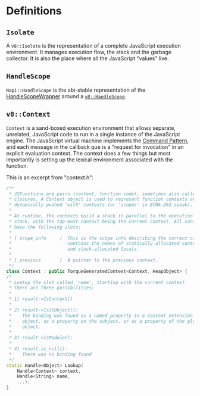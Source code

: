 # Definitions

## `Isolate`

A `v8::Isolate` is the representation of a complete JavaScript execution environment.  It manages execution flow, the stack and the garbage collector.  It is also the place where all the JavaScript "values" live.

## `HandleScope`

`Napi::HandleScope` is the abi-stable representation of the [HandleScopeWrapper](https://github.com/nodejs/node/blob/4166d40d0873b6d8a0c7291872c8d20dc680b1d7/src/js_native_api_v8.cc#L113) around a [`v8::HandleScope`](https://github.com/nodejs/node/blob/4166d40d0873b6d8a0c7291872c8d20dc680b1d7/deps/v8/include/v8-local-handle.h#L77).

## `v8::Context`

`Context` is a sand-boxed execution environment that allows separate, unrelated, JavaScript code to run in a single instance of the JavaScript engine. The JavaScript virtual machine implements the [Command Pattern](https://en.wikipedia.org/wiki/Command_pattern), and each message in the callback que is a "request for invocation" in an explicit evaluation context.  The context does a few things but most importantly is setting up the lexical environment associated with the function.

This is an excerpt from "context.h":

```c++
/**
 * JSFunctions are pairs (context, function code), sometimes also called
 * closures. A Context object is used to represent function contexts and
 * dynamically pushed 'with' contexts (or 'scopes' in ECMA-262 speak).
 *
 * At runtime, the contexts build a stack in parallel to the execution
 * stack, with the top-most context being the current context. All contexts
 * have the following slots:
 *
 * [ scope_info     ]  This is the scope info describing the current context. It
 *                     contains the names of statically allocated context slots,
 *                     and stack-allocated locals.
 *
 * [ previous       ]  A pointer to the previous context.
 */
class Context : public TorqueGeneratedContext<Context, HeapObject> {
/*
 * Lookup the slot called 'name', starting with the current context.
 * There are three possibilities:
 *
 * 1) result->IsContext()
 *
 * 2) result->IsJSObject():
 *    The binding was found as a named property in a context extension
 *    object, as a property on the subject, or as a property of the global
 *    object.
 *
 * 3) result->IsModule():
 *
 * 4) result.is_null():
 *    There was no binding found
 */
static Handle<Object> Lookup(
    Handle<Context> context,
    Handle<String> name,
    ...);
}
```
